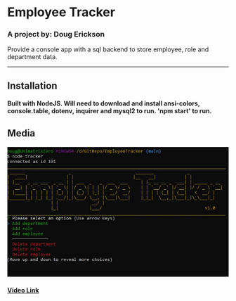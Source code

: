 
  # Employee Tracker 

  ### A project by: Doug Erickson 

  Provide a console app with a sql backend to store employee, role and department data. 

  ---

  ## Installation
  #### Built with NodeJS. Will need to download and install ansi-colors, console.table, dotenv, inquirer and mysql2 to run. 'npm start' to run.

  ## Media
  #### ![Screenshot](./screenshot_01.jpg)
  #### [Video Link](https://drive.google.com/file/d/1sq8gB6O5Iuemv5F1G72rC-g4H_2lEKyb/view?usp=sharing)
  
